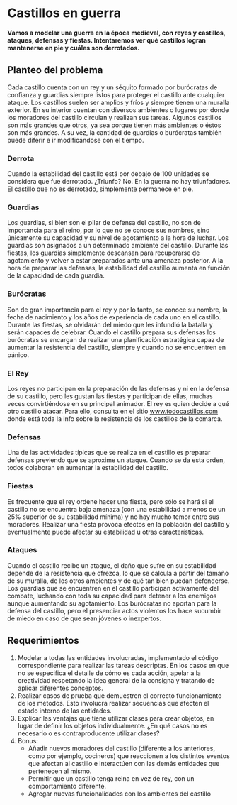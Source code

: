 # Castillos en guerra

**Vamos a modelar una guerra en la época medieval, con reyes y castillos, ataques, defensas y fiestas. Intentaremos ver qué castillos logran mantenerse en pie y cuáles son derrotados.**



## Planteo del problema

Cada castillo cuenta con un rey y un séquito formado por burócratas de confianza y guardias siempre listos para proteger el castillo ante cualquier ataque. Los castillos suelen ser amplios y fríos y siempre tienen una muralla exterior. En su interior cuentan con diversos ambientes o lugares por donde los moradores del castillo circulan y realizan sus tareas. Algunos castillos son más grandes que otros, ya sea porque tienen más ambientes o éstos son más grandes. A su vez, la cantidad de guardias o burócratas también puede diferir e ir modificándose con el tiempo.  


### Derrota
Cuando la estabilidad del castillo está por debajo de 100 unidades se considera que fue derrotado. ¿Triunfo? No. En la guerra no hay triunfadores. El castillo que no es derrotado, simplemente permanece en pie. 

### Guardias
Los guardias, si bien son el pilar de defensa del castillo, no son de importancia para el reino, por lo que no se conoce sus nombres, sino únicamente su capacidad y su nivel de agotamiento a la hora de luchar. Los guardias son asignados a un determinado ambiente del castillo.
Durante las fiestas, los guardias simplemente descansan para recuperarse de agotamiento y volver a estar preparados ante una amenaza posterior.
A la hora de preparar las defensas, la estabilidad del castillo aumenta en función de la capacidad de cada guardia.

### Burócratas
Son de gran importancia para el rey y por lo tanto, se conoce su nombre, la fecha de nacimiento y los años de experiencia de cada uno en el castillo. 
Durante las fiestas, se olvidarán del miedo que les infundió la batalla y serán capaces de celebrar. 
Cuando el castillo prepara sus defensas los burócratas se encargan de realizar una planificación estratégica capaz de aumentar la resistencia del castillo, siempre y cuando no se encuentren en pánico.

### El Rey
Los reyes no participan en la preparación de las defensas y ni en la defensa de su castillo, pero les gustan las fiestas y participan de ellas, muchas veces convirtiéndose en su principal animador.
El rey es quien decide a qué otro castillo atacar. Para ello, consulta en el sitio www.todocastillos.com donde está toda la info sobre la resistencia de los castillos de la comarca. 

### Defensas
Una de las actividades típicas que se realiza en el castillo es preparar defensas previendo que se aproxime un ataque. Cuando se da esta orden, todos colaboran en aumentar la estabilidad del castillo.

### Fiestas  
Es frecuente que el rey ordene hacer una fiesta, pero sólo se hará si el castillo no se encuentra bajo amenaza (con una estabilidad a menos de un 25% superior de su estabilidad mínima) y no hay mucho temor entre sus moradores. Realizar una fiesta provoca efectos en la población del castillo y eventualmente puede afectar su estabilidad u otras características. 

### Ataques
Cuando el castillo recibe un ataque, el daño que sufre en su estabilidad depende de la resistencia que ofrezca, lo que se calcula a partir del tamaño de su muralla, de los otros ambientes y de qué tan bien puedan defenderse. 
Los guardias que se encuentren en el castillo participan activamente del combate, luchando con toda su capacidad para detener a los enemigos aunque aumentando su agotamiento. 
Los burócratas no aportan para la defensa del castillo, pero el presenciar actos violentos los hace sucumbir de miedo en caso de que sean jóvenes o inexpertos. 


## Requerimientos

1. Modelar a todas las entidades involucradas, implementado el código correspondiente para realizar las tareas descriptas. En los casos en que no se especifica el detalle de cómo es cada acción, apelar a la creatividad respetando la idea general de la consigna y tratando de aplicar diferentes conceptos.
2. Realizar casos de prueba que demuestren el correcto funcionamiento de los métodos. Esto involucra realizar secuencias que afecten el estado interno de las entidades.
3. Explicar las ventajas que tiene utilizar clases para crear objetos, en lugar de definir los objetos individualmente. ¿En qué casos no es necesario o es contraproducente utilizar clases? 
4. Bonus:
   - Añadir nuevos moradores del castillo (diferente a los anteriores, como por ejemplo, cocineros) que reaccionen a los distintos eventos que afectan al castillo e interactúen con las demás entidades que pertenecen al mismo.
   - Permitir que un castillo tenga reina en vez de rey, con un comportamiento diferente.
   - Agregar nuevas funcionalidades con los ambientes del castillo 
